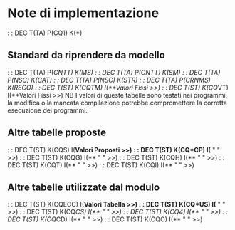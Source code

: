 # Note di implementazione
 :  : DEC T(TA) P(CQ1) K(*)
## Standard da riprendere da modello
 :  : DEC T(TA) P(*CNTT) K(MS)
 :  : DEC T(TA) P(*CNTT) K(SM)
 :  : DEC T(TA) P(NSC) K(CAT)
 :  : DEC T(TA) P(NSC) K(STR)
 :  : DEC T(TA) P(CRNMS) K(RECO)
 :  : DEC T(ST) K(CQ*TM) I(**Valori Fissi   >>)
 :  : DEC T(ST) K(CQ*VT) I(**Valori Fissi   >>)
NB I valori di queste tabelle sono testati nei programmi, la modifica o la mancata compilazione potrebbe compromettere la corretta esecuzione dei programmi.
## Altre tabelle proposte
 :  : DEC T(ST) K(CQS)   I(**Valori Proposti >>)
 :  : DEC T(ST) K(CQ*CP) I(**  "      "      >>)
 :  : DEC T(ST) K(CQG)   I(**  "      "      >>)
 :  : DEC T(ST) K(CQH)   I(**  "      "      >>)
 :  : DEC T(ST) K(CQT)   I(**  "      "      >>)
 :  : DEC T(ST) K(CQI)   I(**  "      "      >>)
## Altre tabelle utilizzate dal modulo
 :  : DEC T(ST) K(CQECC) I(**Valori Tabella  >>)
 :  : DEC T(ST) K(CQ*US) I(**  "      "      >>)
 :  : DEC T(ST) K(CQ*CS) I(**  "      "      >>)
 :  : DEC T(ST) K(CQ4)   I(**  "      "      >>)
 :  : DEC T(ST) K(CQ*CD) I(**  "      "      >>)
 :  : DEC T(ST) K(CQO)   I(**  "      "      >>)
